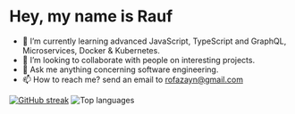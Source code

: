 # Hey, my name is Rauf

- 🌱  I’m currently learning advanced JavaScript, TypeScript and GraphQL, Microservices, Docker & Kubernetes.
- 🔭  I’m looking to collaborate with people on interesting projects.
- 💬  Ask me anything concerning software engineering.
- 📫  How to reach me? send an email to [rofazayn@gmail.com](rofazayn@gmail.com)

<!-- ![GitHub stats](https://github-readme-stats.vercel.app/api?username=rofazayn&show_icons=true&theme=dark&hide_border=true&include_all_commits=true&count_private=true) -->
<!--![Abderraouf's GitHub stats](https://github-readme-stats.vercel.app/api?username=rofazayn&show_icons=true&theme=dark) -->
[![GitHub streak](http://github-readme-streak-stats.herokuapp.com?user=rofazayn&theme=dark&hide_border=true&date_format=n%2Fj%5B%2FY%5D&ring=6BDE84&fire=6BDE84&currStreakLabel=6BDE84)](https://git.io/streak-stats)
![Top languages](https://github-readme-stats.vercel.app/api/top-langs/?username=rofazayn&langs_count=10&layout=compact&theme=dark&hide_border=true&include_all_commits=true&count_private=true)



